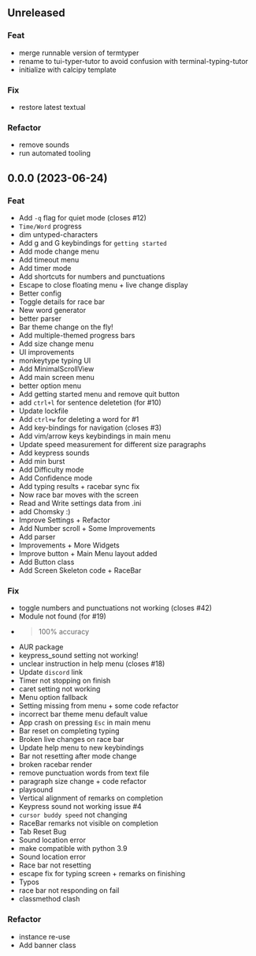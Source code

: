 ## Unreleased

### Feat

- merge runnable version of termtyper
- rename to tui-typer-tutor to avoid confusion with terminal-typing-tutor
- initialize with calcipy template

### Fix

- restore latest textual

### Refactor

- remove sounds
- run automated tooling

## 0.0.0 (2023-06-24)

### Feat

- Add `-q` flag for quiet mode (closes #12)
- `Time/Word` progress
- dim untyped-characters
- Add g and G keybindings for `getting started`
- Add mode change menu
- Add timeout menu
- Add timer mode
- Add shortcuts for numbers and punctuations
- Escape to close floating menu + live change display
- Better config
- Toggle details for race bar
- New word generator
- better parser
- Bar theme change on the fly!
- Add multiple-themed progress bars
- Add size change menu
- UI improvements
- monkeytype typing UI
- Add MinimalScrollView
- Add main screen menu
- better option menu
- Add getting started menu and remove quit button
- add `ctrl+l` for sentence deletetion (for #10)
- Update lockfile
- Add `ctrl+w` for deleting a word for #1
- Add key-bindings for navigation (closes #3)
- Add vim/arrow keys keybindings in main menu
- Update speed measurement for different size paragraphs
- Add keypress sounds
- Add min burst
- Add Difficulty mode
- Add Confidence mode
- Add typing results + racebar sync fix
- Now race bar moves with the screen
- Read and Write settings data from .ini
- add Chomsky :)
- Improve Settings + Refactor
- Add Number scroll + Some Improvements
- Add parser
- Improvements +  More Widgets
- Improve button + Main Menu layout added
- Add Button class
- Add Screen Skeleton code + RaceBar

### Fix

- toggle numbers and punctuations not working  (closes #42)
- Module not found (for #19)
- > 100% accuracy
- AUR package
- keypress_sound setting not working!
- unclear instruction in help menu (closes #18)
- Update `discord` link
- Timer not stopping on finish
- caret setting not working
-  Menu option fallback
- Setting missing from menu + some code refactor
- incorrect bar theme menu default value
- App crash on pressing `Esc` in main menu
- Bar reset on completing typing
- Broken live changes on race bar
- Update help menu to new keybindings
- Bar not resetting after mode change
- broken racebar render
- remove punctuation words from text file
- paragraph size change + code refactor
- playsound
- Vertical alignment of remarks on completion
- Keypress sound not working issue #4
- `cursor buddy speed` not changing
- RaceBar remarks not visible on completion
- Tab Reset Bug
- Sound location error
- make compatible with python 3.9
- Sound location error
- Race bar not resetting
- escape fix for typing screen + remarks on finishing
- Typos
- race bar not responding on fail
- classmethod clash

### Refactor

- instance re-use
- Add banner class
